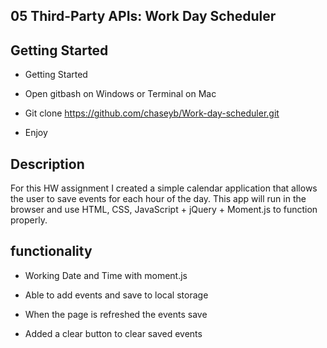 ## 05 Third-Party APIs: Work Day Scheduler

## Getting Started 

* Getting Started

* Open gitbash on Windows or Terminal on Mac

* Git clone https://github.com/chaseyb/Work-day-scheduler.git

* Enjoy

## Description 

For this HW assignment I created a simple calendar application that allows the user to save events for each hour of the day. This app will run in the browser and use HTML, CSS, JavaScript + jQuery + Moment.js to function properly.

## functionality 

* Working Date and Time with moment.js

* Able to add events and save to local storage

* When the page is refreshed the events save

* Added a clear button to clear saved events